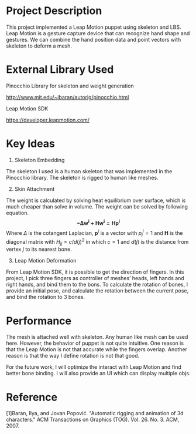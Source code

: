 Project Description
=============
This project implemented a Leap Motion puppet using skeleton and LBS. Leap Motion is a gesture capture device that can recognize hand shape and gestures. We can combine the hand position data and point vectors with skeleton to deform a mesh.

External Library Used
==========

Pinocchio Library for skeleton and weight generation

http://www.mit.edu/~ibaran/autorig/pinocchio.html

Leap Motion SDK

https://developer.leapmotion.com/





Key Ideas
========


1. Skeleton Embedding

The skeleton I used is a human skeleton that was implemented in the Pinocchio library. The skeleton is rigged to human like meshes. 

2. Skin Attachment

The weight is calculated by solving heat equilibrium over surface, which is much cheaper than solve in volume. The weight can be solved by following equation.
$$\mathbf{-\Delta w^i+Hw^i=Hp^i}$$
Where $\Delta$ is the cotangent Laplacian, $\mathbf{p}^i$ is a vector with $p^i_j=1$ and $\mathbf{H}$ is the diagonal matrix with $H_{jj}=c/d(j)^2$ in which $c=1$ and $d(j)$ is the distance from vertex $j$ to its nearest bone.

3. Leap Motion Deformation

From Leap Motion SDK, it is possible to get the direction of fingers. In this project, I pick three fingers as controller of meshes’ heads, left hands and right hands, and bind them to the bons. To calculate the rotation of bones, I provide an initial pose, and calculate the rotation between the current pose, and bind the rotation to 3 bones.

Performance
===============
The mesh is attached well with skeleton. Any human like mesh can be used here. However, the behavior of puppet is not quite intuitive. One reason is that the Leap Motion is not that accurate while the fingers overlap. Another reason is that the way I define rotation is not that good.

For the future work, I will optimize the interact with Leap Motion and find better bone binding. I will also provide an UI which can display multiple objs.


Reference
========
[1]Baran, Ilya, and Jovan Popović. "Automatic rigging and animation of 3d characters." ACM Transactions on Graphics (TOG). Vol. 26. No. 3. ACM, 2007.


